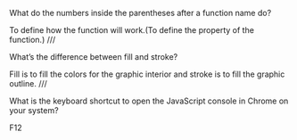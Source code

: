 What do the numbers inside the parentheses after a function name do?

To define how the function will work.(To define the property of the function.)
///

What’s the difference between fill and stroke?

Fill is to fill the colors for the graphic interior and stroke is to fill the graphic outline.
///

What is the keyboard shortcut to open the JavaScript console in Chrome on your system?

F12
